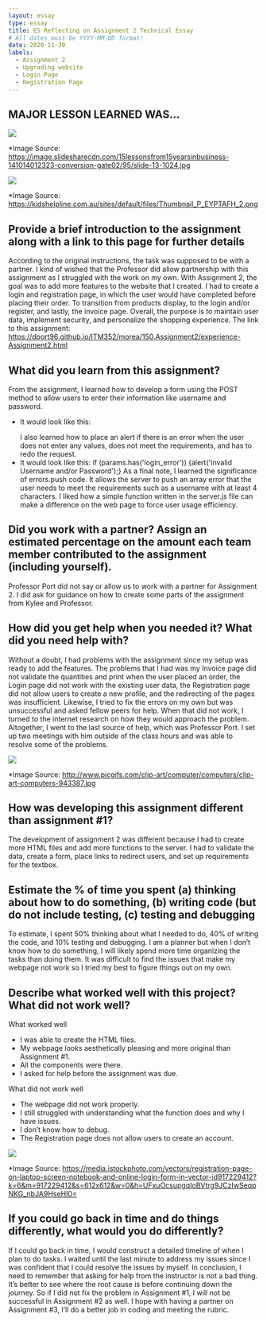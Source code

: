 ```yaml
---
layout: essay
type: essay
title: E5 Reflecting on Assignment 2 Technical Essay
# All dates must be YYYY-MM-DD format!
date: 2020-11-30
labels:
  - Assignment 2
  - Upgrading website
  - Login Page
  - Registration Page 
---
```


## MAJOR LESSON LEARNED WAS...
<img class="ui large center spaced image" src="../images/help1.jpg">

*Image Source: https://image.slidesharecdn.com/15lessonsfrom15yearsinbusiness-141014012323-conversion-gate02/95/slide-13-1024.jpg

<img class="ui large center spaced image" src="../images/help2.png">

*Image Source: https://kidshelpline.com.au/sites/default/files/Thumbnail_P_EYPTAFH_2.png

## Provide a brief introduction to the assignment along with a link to this page for further details
According to the original instructions, the task was supposed to be with a partner. 
I kind of wished that the Professor did allow partnership with this assignment as I struggled with the work on my own. 
With Assignment 2, the goal was to add more features to the website that I created. I had to create a login and registration page, in which the user would have completed before placing their order. 
To transition from products display, to the login and/or register, and lastly, the invoice page. Overall, the purpose is to maintain user data, implement security, and personalize the shopping experience. 
The link to this assignment: https://dport96.github.io/ITM352/morea/150.Assignment2/experience-Assignment2.html
 
## What did you learn from this assignment?
From the assignment, I learned how to develop a form using the POST method to allow users to enter their information like username and password. 
- It would look like this: <form name="login" method="POST" action="process_login"></form>
I also learned how to place an alert if there is an error when the user does not enter any values, does not meet the requirements, and has to redo the request. 
- It would look like this: if (params.has('login_error')) {alert('Invalid Username and/or Password');}
As a final note, I learned the significance of errors.push code. 
It allows the server to push an array error that the user needs to meet the requirements such as a username with at least 4 characters. 
I liked how a simple function written in the server.js file can make a difference on the web page to force user usage efficiency.
 
## Did you work with a partner? Assign an estimated percentage on the amount each team member contributed to the assignment (including yourself).
Professor Port did not say or allow us to work with a partner for Assignment 2. 
I did ask for guidance on how to create some parts of the assignment from Kylee and Professor. 
 
## How did you get help when you needed it? What did you need help with?
Without a doubt, I had problems with the assignment since my setup was ready to add the features. 
The problems that I had was my Invoice page did not validate the quantities and print when the user placed an order, the Login page did not work with the existing user data, 
the Registration page did not allow users to create a new profile, and the redirecting of the pages was insufficient. 
Likewise, I tried to fix the errors on my own but was unsuccessful and asked fellow peers for help. 
When that did not work, I turned to the internet research on how they would approach the problem. 
Altogether, I went to the last source of help, which was Professor Port. 
I set up two meetings with him outside of the class hours and was able to resolve some of the problems. 
 
<img class="ui medium center spaced image" src="../images/error1.jpg">

*Image Source: http://www.picgifs.com/clip-art/computer/computers/clip-art-computers-943387.jpg

## How was developing this assignment different than assignment #1?
The development of assignment 2 was different because I had to create more HTML files and add more functions to the server. 
I had to validate the data, create a form, place links to redirect users, and set up requirements for the textbox.
 
## Estimate the % of time you spent (a) thinking about how to do something, (b) writing code (but do not include testing, (c) testing and debugging
To estimate, I spent 50% thinking about what I needed to do, 40% of writing the code, and 10% testing and debugging. 
I am a planner but when I don’t know how to do something, I will likely spend more time organizing the tasks than doing them. 
It was difficult to find the issues that make my webpage not work so I tried my best to figure things out on my own.
 
## Describe what worked well with this project? What did not work well?
What worked well
- I was able to create the HTML files.
- My webpage looks aesthetically pleasing and more original than Assignment #1. 
- All the components were there. 
- I asked for help before the assignment was due. 

What did not work well
- The webpage did not work properly.
- I still struggled with understanding what the function does and why I have issues.
- I don’t know how to debug. 
- The Registration page does not allow users to create an account. 

<img class="ui medium center spaced image" src="../images/login2.jpg">

*Image Source: https://media.istockphoto.com/vectors/registration-page-on-laptop-screen-notebook-and-online-login-form-in-vector-id917229412?k=6&m=917229412&s=612x612&w=0&h=UFxuOcsupgqIoBVtrg9JCzIwSeqpNKG_nbJA9HseHI0=

## If you could go back in time and do things differently, what would you do differently?
If I could go back in time, I would construct a detailed timeline of when I plan to do tasks. 
I waited until the last minute to address my issues since I was confident that I could resolve the issues by myself. 
In conclusion, I need to remember that asking for help from the instructor is not a bad thing. 
It’s better to see where the root cause is before continuing down the journey. 
So if I did not fix the problem in Assignment #1, I will not be successful in Assignment #2 as well. 
I hope with having a partner on Assignment #3, I’ll do a better job in coding and meeting the rubric. 
